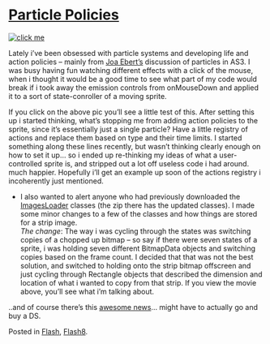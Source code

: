# [Particle Policies](http://custardbelly.com/blog/2006/03/20/particle-policies/)

[![click me](http://www.custardbelly.com/blog/images/starjumper.gif)](javascript:MM_openBrWindow('http://www.custardbelly.com/blog/insets/strip.html','strip','resizable=no,width=250,height=130');)

Lately i’ve been obsessed with particle systems and developing life and action policies – mainly from [Joa Ebert’s](http://blog.je2050.de/?p=50) discussion of particles in AS3. I was busy having fun watching different effects with a click of the mouse, when i thought it would be a good time to see what part of my code would break if i took away the emission controls from onMouseDown and applied it to a sort of state-conroller of a moving sprite.

If you click on the above pic you’ll see a little test of this. After setting this up i started thinking, what’s stopping me from adding action policies to the sprite, since it’s essentially just a single particle? Have a little registry of actions and replace them based on type and their time limits. I started something along these lines recently, but wasn’t thinking clearly enough on how to set it up… so i ended up re-thinking my ideas of what a user-controlled sprite is, and stripped out a lot off useless code i had around. much happier. Hopefully i’ll get an example up soon of the actions registry i incoherently just mentioned.

* I also wanted to alert anyone who had previously downloaded the [ImagesLoader](http://custardbelly.com/blog/?p=27) classes (the zip there has the updated classes). I made some minor changes to a few of the classes and how things are stored for a strip image.  
_The change_: The way i was cycling through the states was switching copies of a chopped up bitmap – so say if there were seven states of a sprite, i was holding seven different BitmapData objects and switching copies based on the frame count. I decided that that was not the best solution, and switched to holding onto the strip bitmap offscreen and just cycling through Rectangle objects that described the dimension and location of what i wanted to copy from that strip. If you view the movie above, you’ll see what i’m talking about.

..and of course there’s this [awesome news](http://www.dsfanboy.com/2006/03/13/dont-look-at-these-new-super-mario-screenshots/)… might have to actually go and buy a DS.

Posted in [Flash](http://custardbelly.com/blog/category/flash/), [Flash8](http://custardbelly.com/blog/category/flash8/).

